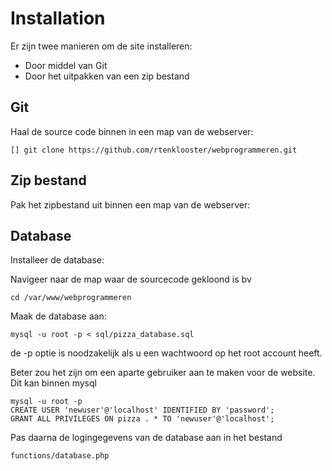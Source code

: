 # Installation

Er zijn twee manieren om de site installeren:
- Door middel van Git
- Door het uitpakken van een zip bestand

## Git

Haal de source code binnen in een map van de webserver:
```
[] git clone https://github.com/rtenklooster/webprogrammeren.git
```

## Zip bestand
Pak het zipbestand uit binnen een map van de webserver:



## Database
Installeer de database:

Navigeer naar de map waar de sourcecode gekloond is bv
```
cd /var/www/webprogrammeren
```

Maak de database aan:
```
mysql -u root -p < sql/pizza_database.sql
```
de -p optie is noodzakelijk als u een wachtwoord op het root account heeft.

Beter zou het zijn om een aparte gebruiker aan te maken voor de website.
Dit kan binnen mysql
```
mysql -u root -p
CREATE USER 'newuser'@'localhost' IDENTIFIED BY 'password';
GRANT ALL PRIVILEGES ON pizza . * TO 'newuser'@'localhost';
```
Pas daarna de logingegevens van de database aan in het bestand
```
functions/database.php
```

